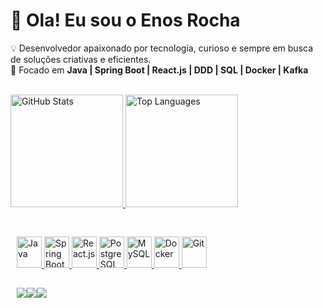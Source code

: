 # 👋 Ola! Eu sou o Enos Rocha  

💡 Desenvolvedor apaixonado por tecnologia, curioso e sempre em busca de soluções criativas e eficientes.  
🎯 Focado em **Java | Spring Boot | React.js | DDD | SQL | Docker | Kafka**  
<br>
<div>
  <a href="https://github.com/EnosRocha"/>
  <img height="180em" src="https://github-readme-stats.vercel.app/api?username=EnosRocha&show_icons=true&theme=dracula&hide=issues,contribs" alt="GitHub Stats"/>
  <img height="180em" src="https://github-readme-stats.vercel.app/api/top-langs/?username=EnosRocha&layout=compact&theme=dracula&hide=html,css" alt="Top Languages"/>
</div>

<br>

<div style="display: inline_block; margin: 10px;"><br>
  <img src="https://cdn.jsdelivr.net/gh/devicons/devicon/icons/java/java-original.svg" width="40" height="50" title="Java"/>
  <img src="https://cdn.jsdelivr.net/gh/devicons/devicon/icons/spring/spring-original.svg" width="40" height="50" title="Spring Boot"/>
  <img src="https://cdn.jsdelivr.net/gh/devicons/devicon/icons/react/react-original.svg" width="40" height="50" title="React.js"/>
  <img src="https://cdn.jsdelivr.net/gh/devicons/devicon/icons/postgresql/postgresql-original.svg" width="40" height="50" title="PostgreSQL"/>
  <img src="https://cdn.jsdelivr.net/gh/devicons/devicon/icons/mysql/mysql-original.svg" width="40" height="50" title="MySQL"/>
  <img src="https://cdn.jsdelivr.net/gh/devicons/devicon/icons/docker/docker-original.svg" width="40" height="50" title="Docker"/>
  <img src="https://cdn.jsdelivr.net/gh/devicons/devicon/icons/git/git-original.svg" width="40" height="50" title="Git"/>
          
</div>

##


<div style="display: flex; margin: 10px; flex-wrap: wrap;">
  <a href="https://www.linkedin.com/in/enosrocha" target="_blank">
    <img src="https://img.shields.io/badge/LinkedIn-0077B5?style=for-the-badge&logo=linkedin&logoColor=white"/>
  </a>
  <a href="https://github.com/EnosRocha">
    <img src="https://img.shields.io/badge/GitHub-100000?style=for-the-badge&logo=github&logoColor=white"/>
  </a>
  <a href="mailto:ens4562@gmail.com">
    <img src="https://img.shields.io/badge/Gmail-D14836?style=for-the-badge&logo=gmail&logoColor=white"/>
  </a>
</div>
